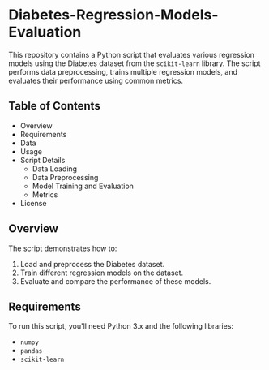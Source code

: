 # Diabetes-Regression-Models-Evaluation

This repository contains a Python script that evaluates various regression models using the Diabetes dataset from the `scikit-learn` library. The script performs data preprocessing, trains multiple regression models, and evaluates their performance using common metrics.

## Table of Contents

- Overview
- Requirements
- Data
- Usage
- Script Details
  - Data Loading
  - Data Preprocessing
  - Model Training and Evaluation
  - Metrics
- License

## Overview

The script demonstrates how to:

1. Load and preprocess the Diabetes dataset.
2. Train different regression models on the dataset.
3. Evaluate and compare the performance of these models.

## Requirements

To run this script, you'll need Python 3.x and the following libraries:

- `numpy`
- `pandas`
- `scikit-learn`
